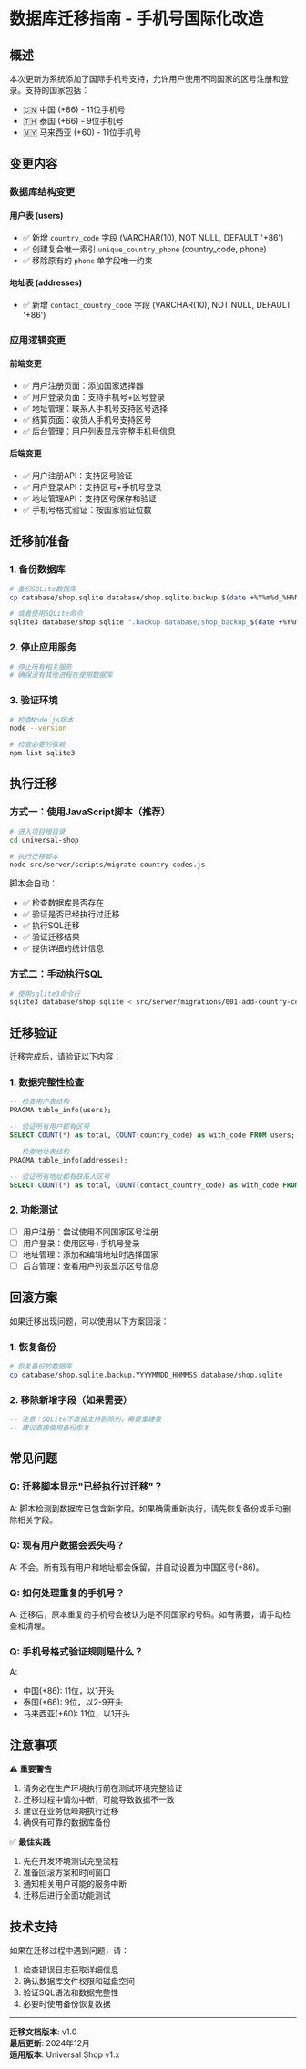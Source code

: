 # 数据库迁移指南 - 手机号国际化改造

## 概述

本次更新为系统添加了国际手机号支持，允许用户使用不同国家的区号注册和登录。支持的国家包括：
- 🇨🇳 中国 (+86) - 11位手机号
- 🇹🇭 泰国 (+66) - 9位手机号  
- 🇲🇾 马来西亚 (+60) - 11位手机号

## 变更内容

### 数据库结构变更

#### 用户表 (users)
- ✅ 新增 `country_code` 字段 (VARCHAR(10), NOT NULL, DEFAULT '+86')
- ✅ 创建复合唯一索引 `unique_country_phone` (country_code, phone)
- ✅ 移除原有的 `phone` 单字段唯一约束

#### 地址表 (addresses)
- ✅ 新增 `contact_country_code` 字段 (VARCHAR(10), NOT NULL, DEFAULT '+86')

### 应用逻辑变更

#### 前端变更
- ✅ 用户注册页面：添加国家选择器
- ✅ 用户登录页面：支持手机号+区号登录
- ✅ 地址管理：联系人手机号支持区号选择
- ✅ 结算页面：收货人手机号支持区号
- ✅ 后台管理：用户列表显示完整手机号信息

#### 后端变更  
- ✅ 用户注册API：支持区号验证
- ✅ 用户登录API：支持区号+手机号登录
- ✅ 地址管理API：支持区号保存和验证
- ✅ 手机号格式验证：按国家验证位数

## 迁移前准备

### 1. 备份数据库

```bash
# 备份SQLite数据库
cp database/shop.sqlite database/shop.sqlite.backup.$(date +%Y%m%d_%H%M%S)

# 或者使用SQLite命令
sqlite3 database/shop.sqlite ".backup database/shop_backup_$(date +%Y%m%d_%H%M%S).sqlite"
```

### 2. 停止应用服务

```bash
# 停止所有相关服务
# 确保没有其他进程在使用数据库
```

### 3. 验证环境

```bash
# 检查Node.js版本
node --version

# 检查必要的依赖
npm list sqlite3
```

## 执行迁移

### 方式一：使用JavaScript脚本（推荐）

```bash
# 进入项目根目录
cd universal-shop

# 执行迁移脚本
node src/server/scripts/migrate-country-codes.js
```

脚本会自动：
- ✅ 检查数据库是否存在
- ✅ 验证是否已经执行过迁移
- ✅ 执行SQL迁移
- ✅ 验证迁移结果
- ✅ 提供详细的统计信息

### 方式二：手动执行SQL

```bash
# 使用sqlite3命令行
sqlite3 database/shop.sqlite < src/server/migrations/001-add-country-codes.sql
```

## 迁移验证

迁移完成后，请验证以下内容：

### 1. 数据完整性检查

```sql
-- 检查用户表结构
PRAGMA table_info(users);

-- 验证所有用户都有区号
SELECT COUNT(*) as total, COUNT(country_code) as with_code FROM users;

-- 检查地址表结构  
PRAGMA table_info(addresses);

-- 验证所有地址都有联系人区号
SELECT COUNT(*) as total, COUNT(contact_country_code) as with_code FROM addresses;
```

### 2. 功能测试

- [ ] 用户注册：尝试使用不同国家区号注册
- [ ] 用户登录：使用区号+手机号登录
- [ ] 地址管理：添加和编辑地址时选择国家
- [ ] 后台管理：查看用户列表显示区号信息

## 回滚方案

如果迁移出现问题，可以使用以下方案回滚：

### 1. 恢复备份

```bash
# 恢复备份的数据库
cp database/shop.sqlite.backup.YYYYMMDD_HHMMSS database/shop.sqlite
```

### 2. 移除新增字段（如果需要）

```sql
-- 注意：SQLite不直接支持删除列，需要重建表
-- 建议直接使用备份恢复
```

## 常见问题

### Q: 迁移脚本显示"已经执行过迁移"？
A: 脚本检测到数据库已包含新字段。如果确需重新执行，请先恢复备份或手动删除相关字段。

### Q: 现有用户数据会丢失吗？  
A: 不会。所有现有用户和地址都会保留，并自动设置为中国区号(+86)。

### Q: 如何处理重复的手机号？
A: 迁移后，原本重复的手机号会被认为是不同国家的号码。如有需要，请手动检查和清理。

### Q: 手机号格式验证规则是什么？
A: 
- 中国(+86): 11位，以1开头
- 泰国(+66): 9位，以2-9开头  
- 马来西亚(+60): 11位，以1开头

## 注意事项

⚠️ **重要警告**
1. 请务必在生产环境执行前在测试环境完整验证
2. 迁移过程中请勿中断，可能导致数据不一致  
3. 建议在业务低峰期执行迁移
4. 确保有可靠的数据库备份

✅ **最佳实践**
1. 先在开发环境测试完整流程
2. 准备回滚方案和时间窗口
3. 通知相关用户可能的服务中断
4. 迁移后进行全面功能测试

## 技术支持

如果在迁移过程中遇到问题，请：

1. 检查错误日志获取详细信息
2. 确认数据库文件权限和磁盘空间
3. 验证SQL语法和数据完整性
4. 必要时使用备份恢复数据

---

**迁移文档版本**: v1.0  
**最后更新**: 2024年12月  
**适用版本**: Universal Shop v1.x
